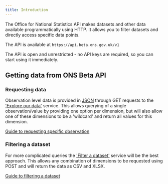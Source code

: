 ```yaml
---
title: Introduction
---
```


The Office for National Statistics API makes datasets and other data available programmatically using HTTP. It allows you to filter datasets and directly access specific data points.

The API is available at     `https://api.beta.ons.gov.uk/v1`

The API is open and unrestricted - no API keys are required, so you can start using it immediately.

## Getting data from ONS Beta API

### Requesting data
Observation level data is provided in [JSON](https://www.w3schools.com/js/js_json_intro.asp) through GET requests to the ['Explore our data'](dataset/) service. This allows querying of a single observation/value by providing one option per dimension, but will also allow one of these dimensions to be a 'wildcard' and return all values for this dimension. 

[Guide to requesting specific observation](observations/)


### Filtering a dataset
For more complicated queries the ['Filter a dataset'](filter/) service will be the best approach. This allows any combination of dimensions to be requested using POST and will return the data as CSV and XLSX.

[Guide to filtering a dataset](filters/)